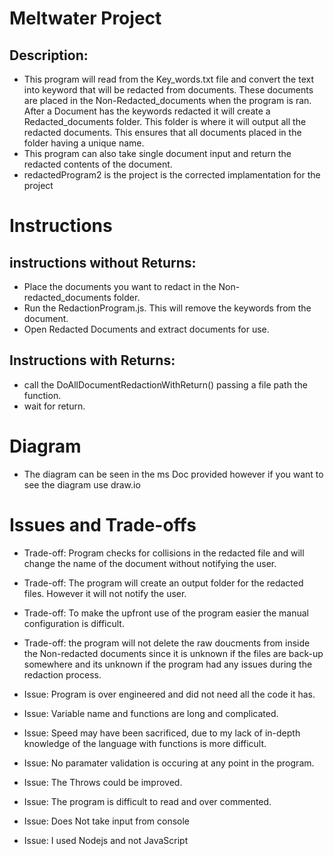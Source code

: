# Meltwater Project
## Description: 
* This program will read from the Key_words.txt file and convert the text into keyword that will be redacted from documents. These documents are placed in the Non-Redacted_documents when the program is ran. After a Document has the keywords redacted it will create a Redacted_documents folder. This folder is where it will output all the redacted documents. This ensures that all documents placed in the folder having a unique name.
* This program can also take single document input and return the redacted contents of the document.
* redactedProgram2 is the project is the corrected implamentation for the project
# Instructions
## instructions without Returns: 
* Place the documents you want to redact in the Non-redacted_documents folder.
* Run the RedactionProgram.js. This will remove the keywords from the document.
* Open Redacted Documents and extract documents for use.
## Instructions with Returns:
* call the DoAllDocumentRedactionWithReturn() passing a file path the function.
* wait for return.
# Diagram
* The diagram can be seen in the ms Doc provided however if you want to see the diagram use draw.io
# Issues and Trade-offs

* Trade-off: Program checks for collisions in the redacted file and will change the name of the document without notifying the user.

* Trade-off: The program will create an output folder for the redacted files. However it will not notify the user.

* Trade-off: To make the upfront use of the program easier the manual configuration is difficult.

* Trade-off: the program will not delete the raw doucments from inside the Non-redacted documents since it is unknown if the files are back-up somewhere and its unknown if the program had any issues during the redaction process.

* Issue: Program is over engineered and did not need all the code it has.

* Issue: Variable name and functions are long and complicated.

* Issue: Speed may have been sacrificed, due to my lack of in-depth knowledge of the language with functions is more difficult.

* Issue: No paramater validation is occuring at any point in the program.

* Issue: The Throws could be improved.

* Issue: The program is difficult to read and over commented.

* Issue: Does Not take input from console

* Issue: I used Nodejs and not JavaScript